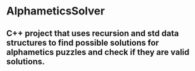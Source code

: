 # AlphameticsSolver
## C++ project that uses recursion and std data structures to find possible solutions for alphametics puzzles and check if they are valid solutions.

